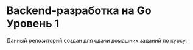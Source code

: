 # Backend-разработка на Go Уровень 1

Данный репозиторий создан для сдачи домашних заданий по курсу.